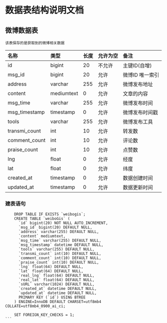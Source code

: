# 数据表结构说明文档



## 微博数据表
    该表保存的是获取到的微博相关数据
    
    
|名称|类型|长度|允许为空|备注|
|:---|:---|:---|:---|:---|
|id|bigint|20|不允许|主键ID(自增)|
|msg_id|bigint|20|允许|微博ID 唯一索引|
|address|varchar|255|允许|微博发布地址|
|content|mediumtext|0|允许|文章的内容|
|msg_time|varchar|255|允许|微博发布时间|
|msg_timestamp|timestamp|0|允许|微博发布时间戳|
|tools|varchar|255|允许|微博发布工具|
|transmi_count|int|10|允许|转发数|
|comment_count|int|10|允许|评论数|
|praise_count|int|10|允许|点赞数|
|lng|float|0|允许|经度|
|lat|float|0|允许|纬度|
|created_at|timestamp|0|允许|数据创建时间|
|updated_at|timestamp|0|允许|数据更新时间|
    
 

### 建表语句

````
    DROP TABLE IF EXISTS `weibogis`;
    CREATE TABLE `weiboGis` (
      `id` bigint(20) NOT NULL AUTO_INCREMENT,
      `msg_id` bigint(20) DEFAULT NULL,
      `address` varchar(255) DEFAULT NULL,
      `content` mediumtext,
      `msg_time` varchar(255) DEFAULT NULL,
      `msg_timestamp` datetime DEFAULT NULL,
      `tools` varchar(255) DEFAULT NULL,
      `transmi_count` int(10) DEFAULT NULL,
      `comment_count` int(10) DEFAULT NULL,
      `praise_count` int(10) DEFAULT NULL,
      `lng` float(64) DEFAULT NULL,
      `lat` float(64) DEFAULT NULL,
      `real_lng` float(64) DEFAULT NULL,
      `real_lat` float(64) DEFAULT NULL,
      `sURL` varchar(1024) DEFAULT NULL,
      `created_at` datetime DEFAULT NULL,
      `updated_at` datetime DEFAULT NULL,
      PRIMARY KEY (`id`) USING BTREE
    ) ENGINE=InnoDB DEFAULT CHARSET=utf8mb4 COLLATE=utf8mb4_0900_ai_ci;
    
    SET FOREIGN_KEY_CHECKS = 1;
```